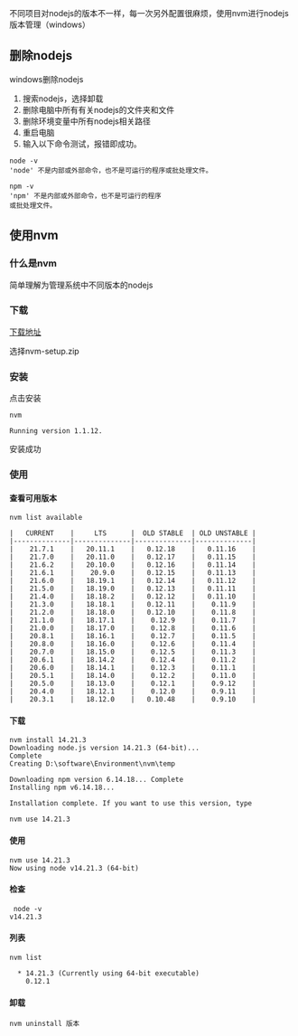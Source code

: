 不同项目对nodejs的版本不一样，每一次另外配置很麻烦，使用nvm进行nodejs版本管理（windows）

## 删除nodejs

windows删除nodejs

1. 搜索nodejs，选择卸载
2. 删除电脑中所有有关nodejs的文件夹和文件
3. 删除环境变量中所有nodejs相关路径
4. 重启电脑
5. 输入以下命令测试，报错即成功。

```
node -v
'node' 不是内部或外部命令，也不是可运行的程序或批处理文件。

npm -v
'npm' 不是内部或外部命令，也不是可运行的程序
或批处理文件。
```

## 使用nvm

### 什么是nvm

简单理解为管理系统中不同版本的nodejs

### 下载

[下载地址](https://github.com/coreybutler/nvm-windows/releases)

选择nvm-setup.zip

### 安装

点击安装

```
nvm

Running version 1.1.12.

```

安装成功

### 使用

#### 查看可用版本

```
nvm list available

|   CURRENT    |     LTS      |  OLD STABLE  | OLD UNSTABLE |
|--------------|--------------|--------------|--------------|
|    21.7.1    |   20.11.1    |   0.12.18    |   0.11.16    |
|    21.7.0    |   20.11.0    |   0.12.17    |   0.11.15    |
|    21.6.2    |   20.10.0    |   0.12.16    |   0.11.14    |
|    21.6.1    |    20.9.0    |   0.12.15    |   0.11.13    |
|    21.6.0    |   18.19.1    |   0.12.14    |   0.11.12    |
|    21.5.0    |   18.19.0    |   0.12.13    |   0.11.11    |
|    21.4.0    |   18.18.2    |   0.12.12    |   0.11.10    |
|    21.3.0    |   18.18.1    |   0.12.11    |    0.11.9    |
|    21.2.0    |   18.18.0    |   0.12.10    |    0.11.8    |
|    21.1.0    |   18.17.1    |    0.12.9    |    0.11.7    |
|    21.0.0    |   18.17.0    |    0.12.8    |    0.11.6    |
|    20.8.1    |   18.16.1    |    0.12.7    |    0.11.5    |
|    20.8.0    |   18.16.0    |    0.12.6    |    0.11.4    |
|    20.7.0    |   18.15.0    |    0.12.5    |    0.11.3    |
|    20.6.1    |   18.14.2    |    0.12.4    |    0.11.2    |
|    20.6.0    |   18.14.1    |    0.12.3    |    0.11.1    |
|    20.5.1    |   18.14.0    |    0.12.2    |    0.11.0    |
|    20.5.0    |   18.13.0    |    0.12.1    |    0.9.12    |
|    20.4.0    |   18.12.1    |    0.12.0    |    0.9.11    |
|    20.3.1    |   18.12.0    |   0.10.48    |    0.9.10    |
```

#### 下载

```shell
nvm install 14.21.3
Downloading node.js version 14.21.3 (64-bit)...
Complete
Creating D:\software\Environment\nvm\temp

Downloading npm version 6.14.18... Complete
Installing npm v6.14.18...

Installation complete. If you want to use this version, type

nvm use 14.21.3
```



#### 使用

```shell
nvm use 14.21.3
Now using node v14.21.3 (64-bit)
```

#### 检查

```
 node -v
v14.21.3
```



#### 列表

```
nvm list

  * 14.21.3 (Currently using 64-bit executable)
    0.12.1
```

#### 卸载

```
nvm uninstall 版本
```

